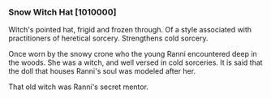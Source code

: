 ### Snow Witch Hat [1010000]

Witch's pointed hat, frigid and frozen through. Of a style associated with practitioners of heretical sorcery. Strengthens cold sorcery.

Once worn by the snowy crone who the young Ranni encountered deep in the woods. She was a witch, and well versed in cold sorceries. It is said that the doll that houses Ranni's soul was modeled after her.

That old witch was Ranni's secret mentor.